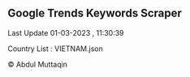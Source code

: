 

## Google Trends Keywords Scraper 
 
Last Update 01-03-2023 , 11:30:39

Country List :
VIETNAM.json



© Abdul Muttaqin 
